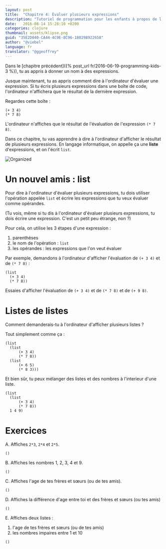 ```yaml
---
layout: post
title:  "Chapitre 4: Évaluer plusieurs expressions"
description: "Tutoriel de programmation pour les enfants à propos de l'évaluation d'un ensemble d'expressions via des listes"
date:   2016-08-14 15:28:10 +0200
categories: clojure
thumbnail: assets/klipse.png
guid: "35E2D040-CA44-4C9E-8C96-180298922658"
author: "@viebel"
language: fr
translator: "@ggeoffrey"
---
```


<!-- --- -->
<!-- layout: post -->
<!-- title:  "Chapter 4: Evaluating Several Expressions" -->
<!-- description:  "programming for kids tutorial examples clojure evaluating several expressions with list" -->
<!-- date:   2016-06-21 21:17:23 +0200 -->
<!-- categories: clojure -->
<!-- thumbnail: assets/klipse.png -->
<!-- guid: "35E2D040-CA44-4C9E-8C96-180298922658" -->
<!-- author: "@viebel" -->
<!-- --- -->


<!-- In the [previous chapter]({% post_url 2016-06-19-programming-kids-3 %}), you have learned to give names to expressions. -->

Dans le [chapitre précédent]({% post_url fr/2016-06-19-programming-kids-3 %}), tu as appris à donner un nom à des expressions.

<!-- Until now, you have learned how to tell the computer to evaluate one expression. If you write several expression inside a box, the computer will display only the result of the last expression. -->
Jusque maintenant, tu as appris comment dire à l'ordinateur d'évaluer une expression. Si tu écris plusieurs expressions dans une boîte de code, l'ordinateur n'affichera que le résultat de la dernière expression.

<!-- For instance, in this box: -->
Regardes cette boîte :

~~~klipse
(+ 3 4)
(* 7 8)
~~~

<!-- The computer displays only the result of the evaluation of `(* 7 8)`. -->
L'ordinateur n'affiches que le résultat de l'évaluation de l'expression `(* 7 8)`.

<!-- In this chapter, you are going to learn how to tell the computer to display the result of several expressions. In computer language, it is called a `list` of expression. -->
Dans ce chapitre, tu vas apprendre à dire à l'ordinateur d'afficher le résultat de plusieurs expressions. En langage informatique, on appelle ça une **liste** d'expressions, et on l'écrit `list`.

![Organized](/assets/images/shopping-list.jpg)

<!-- # A new friend: list -->

# Un nouvel amis : list

<!-- In order to tell the computer to evaluate several expressions, you need to use the operation named `list` and as the operands the expressions that you want to evaluate. -->
Pour dire à l'ordinateur d'évaluer plusieurs expressions, tu dois utiliser l'opération appelée `list` et écrire les expressions que tu veux évaluer comme opérandes.

<!-- (You see, even when you tell the computer to evaluate several expressions, you write an expression. It is a bit confusing. Right?) -->
(Tu vois, même si tu dis à l'ordinateur d'évaluer plusieurs expressions, tu dois écrire une expression. C'est un petit peu étrange, non ?)

<!-- For that, we need to use the 3 steps of an expression: -->
Pour cela, on utilise les 3 étapes d'une expression :

<!-- 1. parentheses -->
<!-- 2. the name of the operation: `list` -->
<!-- 3. the operands: the expressions that we want to evaluate -->

1. parenthèses
2. le nom de l'opération : `list`
3. les opérandes : les expressions que l'on veut évaluer

<!-- For instance, let's tell the computer to display the evaluation of `(+ 3 4)` and `(* 7 8)`: -->
Par exemple, demandons à l'ordinateur d'afficher l'évaluation de `(+ 3 4)` et de `(* 7 8)` :

~~~klipse
(list
  (+ 3 4)
  (* 7 8))
~~~


<!-- Now, try to display the evaluation of `(+ 3 4)` and `(* 7 8)` and `(+ 9 8)`. -->
Essaies d'afficher l'évaluation de `(+ 3 4)` et de `(* 7 8)` et de `(+ 9 8)`.


<!-- # list of lists -->

# Listes de listes

<!-- Now, how would you tell the computer to display several lists? -->
Comment demanderais-tu à l'ordinateur d'afficher plusieurs listes ?

<!-- Simply like this: -->
Tout simplement comme ça :

~~~klipse
(list
  (list
      (+ 3 4)
      (* 7 8))
  (list
      (+ 6 5)
      (* 8 3)))
~~~


<!-- And of course, inside a list, you can mix lists and numbers. -->
Et bien sûr, tu peux mélanger des listes et des nombres à l'interieur d'une liste.

<!-- Like this: -->

~~~klipse
(list
  (list
      (+ 3 4)
      (* 7 8))
  1 4 9)
~~~

<!-- # Exercises -->
# Exercices

<!-- A. Display `2*3`, `2*4` and `2*5`. -->
A. Affiches `2*3`, `2*4` et `2*5`.

~~~klipse
()
~~~


<!-- B. Display the numbers 1, 2, 3, 4 and 9 -->
B. Affiches les nombres 1, 2, 3, 4 et 9.

~~~klipse
()
~~~

<!-- C. Display the ages of your siblings (or friends) -->
C. Affiches l'age de tes frères et sœurs (ou de tes amis).

~~~klipse
()
~~~


<!-- D. Display the age differences between you and your siblings (or friends) -->
D. Affiches la différence d'age entre toi et des frères et sœurs (ou tes amis)

~~~klipse
()
~~~

<!-- E. Display two lists: -->
E. Affiches deux listes :

<!-- 1. the ages of your siblings -->
<!-- 2. the odd numbers between 1 and 10 -->
1. l'age de tes frères et sœurs (ou de tes amis)
2. les nombres impaires entre 1 et 10

~~~klipse
()
~~~
